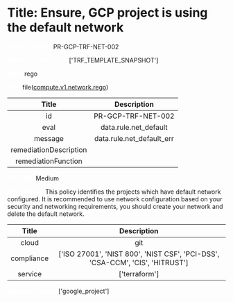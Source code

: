



# Title: Ensure, GCP project is using the default network


***<font color="white">Master Test Id:</font>*** PR-GCP-TRF-NET-002

***<font color="white">Master Snapshot Id:</font>*** ['TRF_TEMPLATE_SNAPSHOT']

***<font color="white">type:</font>*** rego

***<font color="white">rule:</font>*** file([compute.v1.network.rego])  
  
  
  
  

|Title|Description|
| :---: | :---: |
|id|PR-GCP-TRF-NET-002|
|eval|data.rule.net_default|
|message|data.rule.net_default_err|
|remediationDescription||
|remediationFunction||


***<font color="white">Severity:</font>*** Medium

***<font color="white">Description:</font>*** This policy identifies the projects which have default network configured. It is recommended to use network configuration based on your security and networking requirements, you should create your network and delete the default network.  
  
  

|Title|Description|
| :---: | :---: |
|cloud|git|
|compliance|['ISO 27001', 'NIST 800', 'NIST CSF', 'PCI-DSS', 'CSA-CCM', 'CIS', 'HITRUST']|
|service|['terraform']|


***<font color="white">Resource Types:</font>*** ['google_project']


[compute.v1.network.rego]: https://github.com/prancer-io/prancer-compliance-test/tree/master/google/terraform/compute.v1.network.rego
